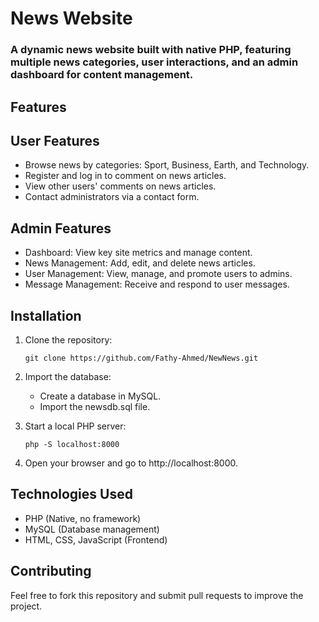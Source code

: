 # News Website

### A dynamic news website built with native PHP, featuring multiple news categories, user interactions, and an admin dashboard for content management.

## Features

## User Features

* Browse news by categories: Sport, Business, Earth, and Technology.
* Register and log in to comment on news articles.
* View other users' comments on news articles.
* Contact administrators via a contact form.

## Admin Features

* Dashboard: View key site metrics and manage content.
* News Management: Add, edit, and delete news articles.
* User Management: View, manage, and promote users to admins.
* Message Management: Receive and respond to user messages.

## Installation

1. Clone the repository:

    `git clone https://github.com/Fathy-Ahmed/NewNews.git`

2. Import the database:

    * Create a database in MySQL.
    * Import the newsdb.sql file.

3. Start a local PHP server:

    `php -S localhost:8000`

4. Open your browser and go to http://localhost:8000.

## Technologies Used

* PHP (Native, no framework)
* MySQL (Database management)
* HTML, CSS, JavaScript (Frontend)

## Contributing

Feel free to fork this repository and submit pull requests to improve the project.
